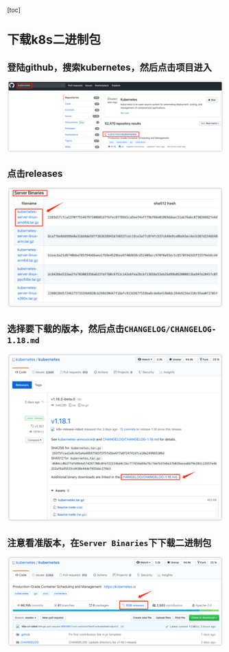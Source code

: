 [toc]



# 下载k8s二进制包



## 登陆github，搜索kubernetes，然后点击项目进入

![iShot2020-04-1116.13.11](https://raw.githubusercontent.com/pptfz/picgo-images/master/img/iShot2020-04-1116.13.11.png)



## 点击releases

![iShot2020-04-1116.14.13](https://raw.githubusercontent.com/pptfz/picgo-images/master/img/iShot2020-04-1116.17.02.png)





##  选择要下载的版本，然后点击``CHANGELOG/CHANGELOG-1.18.md``

![iShot2020-04-1116.15.11](https://raw.githubusercontent.com/pptfz/picgo-images/master/img/iShot2020-04-1116.15.11.png)



## 注意看准版本，在``Server Binaries``下下载二进制包

![iShot2020-04-1116.17.02](https://raw.githubusercontent.com/pptfz/picgo-images/master/img/iShot2020-04-1116.14.13.png)




